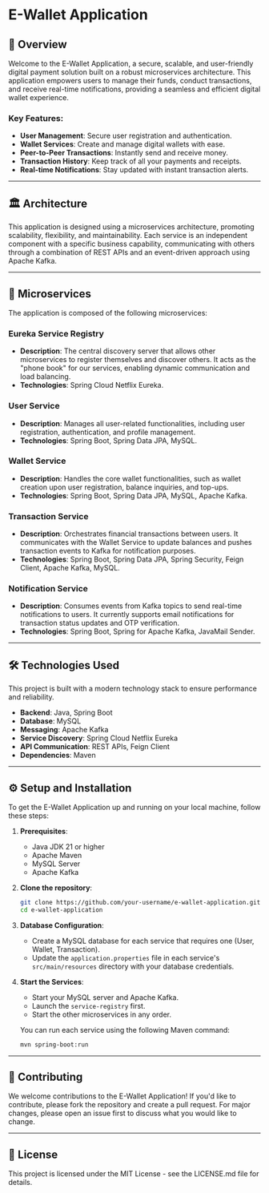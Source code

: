 # E-Wallet Application

## 🌟 Overview

Welcome to the E-Wallet Application, a secure, scalable, and user-friendly digital payment solution built on a robust microservices architecture. This application empowers users to manage their funds, conduct transactions, and receive real-time notifications, providing a seamless and efficient digital wallet experience.

### Key Features:

  * **User Management**: Secure user registration and authentication.
  * **Wallet Services**: Create and manage digital wallets with ease.
  * **Peer-to-Peer Transactions**: Instantly send and receive money.
  * **Transaction History**: Keep track of all your payments and receipts.
  * **Real-time Notifications**: Stay updated with instant transaction alerts.

-----

## 🏛️ Architecture

This application is designed using a microservices architecture, promoting scalability, flexibility, and maintainability. Each service is an independent component with a specific business capability, communicating with others through a combination of REST APIs and an event-driven approach using Apache Kafka.

-----

## 🚀 Microservices

The application is composed of the following microservices:

### Eureka Service Registry

  * **Description**: The central discovery server that allows other microservices to register themselves and discover others. It acts as the "phone book" for our services, enabling dynamic communication and load balancing.
  * **Technologies**: Spring Cloud Netflix Eureka.

### User Service

  * **Description**: Manages all user-related functionalities, including user registration, authentication, and profile management.
  * **Technologies**: Spring Boot, Spring Data JPA, MySQL.

### Wallet Service

  * **Description**: Handles the core wallet functionalities, such as wallet creation upon user registration, balance inquiries, and top-ups.
  * **Technologies**: Spring Boot, Spring Data JPA, MySQL, Apache Kafka.

### Transaction Service

  * **Description**: Orchestrates financial transactions between users. It communicates with the Wallet Service to update balances and pushes transaction events to Kafka for notification purposes.
  * **Technologies**: Spring Boot, Spring Data JPA, Spring Security, Feign Client, Apache Kafka, MySQL.

### Notification Service

  * **Description**: Consumes events from Kafka topics to send real-time notifications to users. It currently supports email notifications for transaction status updates and OTP verification.
  * **Technologies**: Spring Boot, Spring for Apache Kafka, JavaMail Sender.

-----

## 🛠️ Technologies Used

This project is built with a modern technology stack to ensure performance and reliability.

  * **Backend**: Java, Spring Boot
  * **Database**: MySQL
  * **Messaging**: Apache Kafka
  * **Service Discovery**: Spring Cloud Netflix Eureka
  * **API Communication**: REST APIs, Feign Client
  * **Dependencies**: Maven

-----

## ⚙️ Setup and Installation

To get the E-Wallet Application up and running on your local machine, follow these steps:

1.  **Prerequisites**:

      * Java JDK 21 or higher
      * Apache Maven
      * MySQL Server
      * Apache Kafka

2.  **Clone the repository**:

    ```bash
    git clone https://github.com/your-username/e-wallet-application.git
    cd e-wallet-application
    ```

3.  **Database Configuration**:

      * Create a MySQL database for each service that requires one (User, Wallet, Transaction).
      * Update the `application.properties` file in each service's `src/main/resources` directory with your database credentials.

4.  **Start the Services**:

      * Start your MySQL server and Apache Kafka.
      * Launch the `service-registry` first.
      * Start the other microservices in any order.

    You can run each service using the following Maven command:

    ```bash
    mvn spring-boot:run
    ```

-----

## 🤝 Contributing

We welcome contributions to the E-Wallet Application\! If you'd like to contribute, please fork the repository and create a pull request. For major changes, please open an issue first to discuss what you would like to change.

-----

## 📄 License

This project is licensed under the MIT License - see the LICENSE.md file for details.
